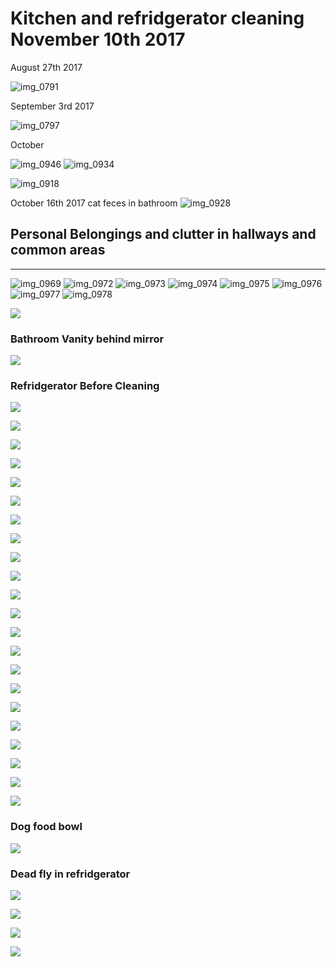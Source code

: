 # Kitchen and refridgerator cleaning November 10th 2017


August 27th  2017

![img_0791](https://user-images.githubusercontent.com/33582468/32693376-18790854-c6f8-11e7-959d-eb8a0180d36f.JPG)

September 3rd 2017

![img_0797](https://user-images.githubusercontent.com/33582468/32693378-19f8c638-c6f8-11e7-9424-9eca51c92d36.JPG)

October

![img_0946](https://user-images.githubusercontent.com/33582468/32693417-decfb750-c6f8-11e7-97d8-ffe90c8257e7.JPG)
![img_0934](https://user-images.githubusercontent.com/33582468/32693418-dedbecc8-c6f8-11e7-9375-14881c0c0cf7.JPG)

![img_0918](https://user-images.githubusercontent.com/33582468/32693427-df8a8e72-c6f8-11e7-9247-a7b3cb20ad70.JPG)

October 16th 2017 cat feces in bathroom
![img_0928](https://user-images.githubusercontent.com/33582468/32693421-df038d1e-c6f8-11e7-85df-2842a3c3bbf0.JPG)

## Personal Belongings and clutter in hallways and common areas

---------------
![img_0969](https://user-images.githubusercontent.com/33582468/32693477-5a3c9840-c6f9-11e7-8eb4-e2a989f4b8c3.JPG)
![img_0972](https://user-images.githubusercontent.com/33582468/32693478-5a4adb30-c6f9-11e7-8f21-2c8b9901cad2.JPG)
![img_0973](https://user-images.githubusercontent.com/33582468/32693479-5a5fa830-c6f9-11e7-8de6-779e06aecf14.JPG)
![img_0974](https://user-images.githubusercontent.com/33582468/32693480-5a715206-c6f9-11e7-9795-75be91c48b90.JPG)
![img_0975](https://user-images.githubusercontent.com/33582468/32693481-5a86f0de-c6f9-11e7-9965-50c9d659900f.JPG)
![img_0976](https://user-images.githubusercontent.com/33582468/32693482-5a9d967c-c6f9-11e7-808d-f595bf61b0ca.JPG)
![img_0977](https://user-images.githubusercontent.com/33582468/32693483-5aab3408-c6f9-11e7-8ab1-c3589d0730a0.JPG)
![img_0978](https://user-images.githubusercontent.com/33582468/32693484-5ac31d66-c6f9-11e7-9e2a-805d5865ee2a.JPG)

![](https://i.imgur.com/xoL3tus.jpg)

### Bathroom Vanity behind mirror

![](https://i.imgur.com/DME1ikF.jpg)

### Refridgerator Before Cleaning

![](https://i.imgur.com/n89m3RM.jpg)

![](https://i.imgur.com/hx4V30R.jpg)

![](https://i.imgur.com/n89m3RM.jpg)

![](https://i.imgur.com/hx4V30R.jpg)

![](https://i.imgur.com/DDtwwX4.jpg)



![](https://i.imgur.com/DvVjVoP.jpg)


![](https://i.imgur.com/Mzt9zXH.jpg)

![](https://i.imgur.com/TqtHU9w.jpg)



![](https://i.imgur.com/padUykI.jpg)


![](https://i.imgur.com/rntG7RQ.jpg)




![](https://i.imgur.com/bJNeSmL.jpg)


![](https://i.imgur.com/RqJlEQK.jpg)

![](https://i.imgur.com/IbDC8RZ.jpg)

![](https://i.imgur.com/kRwWKtc.jpg)



![](https://i.imgur.com/Z962CCb.jpg)

![](https://i.imgur.com/gf01nxP.jpg)



![](https://i.imgur.com/1i5RM2D.jpg)

![](https://i.imgur.com/IQfbf3A.jpg)

![](https://i.imgur.com/117AUmR.jpg)

![](https://i.imgur.com/NPyxjrr.jpg)

![](https://i.imgur.com/1wOnHUm.jpg)

![](https://i.imgur.com/UJgkpYy.jpg)

### Dog food bowl

![](https://i.imgur.com/odaWY7F.jpg)

### Dead fly in refridgerator

![](https://i.imgur.com/QCYTGU5.jpg)

![](https://i.imgur.com/f3wAH4Y.jpg)



![](https://i.imgur.com/vNi1qaL.jpg)

![](https://i.imgur.com/7vbtXSM.jpg)


